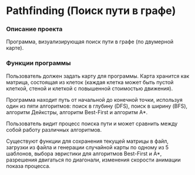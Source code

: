 # Pathfinding (Поиск пути в графе)
### Описание проекта
Программа, визуализирующая поиск пути в графе (по двумерной карте).
### Функции программы
Пользователь должен задать карту для программы. Карта хранится как матрица, состоящая из клеток (каждая клетка может быть пустой клеткой, стеной и клеткой с повышенной стоимостью движения).

Программа находит путь от начальной до конечной точки, используя один из пяти алгоритмов: поиск в глубину (DFS), поиск в ширину (BFS), алгоритм Дейкстры, алгоритм Best-First и алгоритм A*.

Пользователь видит процесс поиска пути и может сравнить между собой работу различных алгоритмов.

Существуют функции для сохранения текущей матрицы в файл, загрузки из файла и генерации случайной карты по одному из 5 шаблонов, выбора эвристики для алгоритмов Best-First и A*, разрешения двигаться по диагонали, изменения скорости анимации показа процесса.
